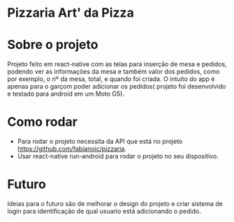 # Pizzaria Art' da Pizza

# Sobre o projeto
Projeto feito em react-native com as telas para inserção de mesa e pedidos, podendo ver as informações da mesa e também valor dos pedidos, como por exemplo, o nº da mesa, total, e quando foi criada.
O intuito do app é apenas para o garçom poder adicionar os pedidos( projeto foi desenvolvido e testado para android em um Moto G5).

# Como rodar
 - Para rodar o projeto necessita da API que está no projeto https://github.com/fabianoic/pizzaria.
 - Usar react-native run-android para rodar o projeto no seu dispositivo.

# Futuro
Ideias para o futuro são de melhorar o design do projeto e criar sistema de login para identificação de qual usuario está adicionando o pedido.
